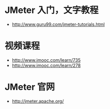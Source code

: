 # JMeter 入门，文字教程

- http://www.guru99.com/jmeter-tutorials.html  

# 视频课程

- http://www.imooc.com/learn/735  
- http://www.imooc.com/learn/278  

# JMeter 官网

- http://jmeter.apache.org/  